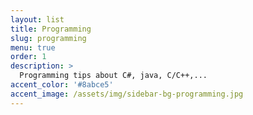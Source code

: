 ```yaml
---
layout: list
title: Programming
slug: programming
menu: true
order: 1
description: >
  Programming tips about C#, java, C/C++,...
accent_color: '#8abce5'
accent_image: /assets/img/sidebar-bg-programming.jpg
---
```


